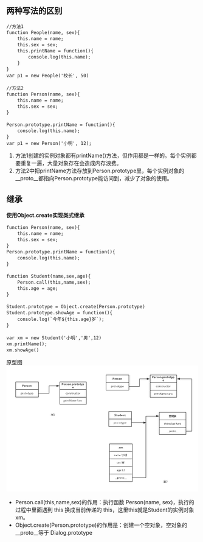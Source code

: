 ## 两种写法的区别
```
//方法1
function People(name, sex){
    this.name = name;
    this.sex = sex;
    this.printName = function(){
        console.log(this.name);
    }
}
var p1 = new People('校长', 50)

//方法2
function Person(name, sex){
    this.name = name;
    this.sex = sex;
}

Person.prototype.printName = function(){
    console.log(this.name);
}
var p1 = new Person('小明', 12);
```
1. 方法1创建的实例对象都有printName()方法，但作用都是一样的。每个实例都要重复一遍，大量对象存在会造成内存浪费。
2. 方法2中把printName方法存放到Person.prototype里，每个实例对象的__proto__都指向Person.prototype能访问到，减少了对象的使用。
## 继承
**使用Object.create实现类式继承**
```
function Person(name, sex){
    this.name = name;
    this.sex = sex;
}
Person.prototype.printName = function(){
    console.log(this.name);
}

function Student(name,sex,age){
    Person.call(this,name,sex);
    this.age = age;
}

Student.prototype = Object.create(Person.prototype)
Student.prototype.showAge = function(){
    console.log(`今年${this.age}岁`);
}

var xm = new Student('小明','男',12)
xm.printName();
xm.showAge()
```
原型图
![](imgs/原型图.png)
- Person.call(this,name,sex)的作用：执行函数 Person(name, sex)，执行的过程中里面遇到 this 换成当前传递的 this，这里this就是Student的实例对象xm。
- Object.create(Person.prototype)的作用是：创建一个空对象，空对象的__proto__等于 Dialog.prototype

